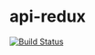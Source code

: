 # api-redux
[![Build Status](https://travis-ci.com/cparram/react-api-redux.svg?token=ng4uyvEozRQcJaYqMpUw&branch=master)](https://travis-ci.com/cparram/react-api-redux)